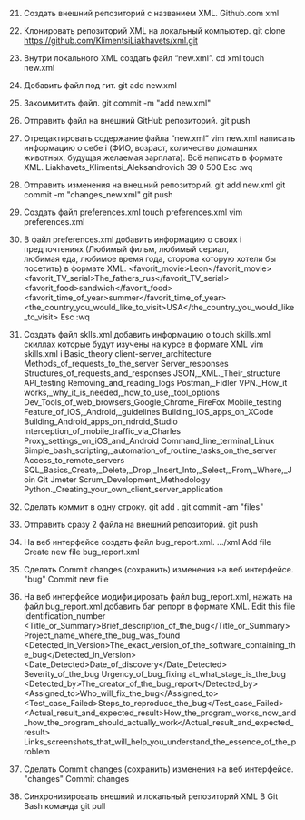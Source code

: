 21. Создать внешний репозиторий c названием XML.			Github.com   xml
 22. Клонировать репозиторий XML на локальный компьютер.		git clone https://github.com/KlimentsiLiakhavets/xml.git
 23. Внутри локального XML создать файл “new.xml”.			cd xml
									touch new.xml
 24. Добавить файл под гит.						git add new.xml
 25. Закоммитить файл.							git commit -m "add new.xml"
 26. Отправить файл на внешний GitHub репозиторий.			git push
 
 27. Отредактировать содержание файла “new.xml”				vim new.xml
     написать информацию о себе 					i
     (ФИО, возраст, количество домашних животных, 			<info>
     будущая желаемая зарплата). Всё написать в формате XML.			<FIO>Liakhavets_Klimentsi_Aleksandrovich</FIO>
        									<age>39</age>
        									<animal>0</animal>
        									<salary>500</salary>
									</info>
									  Esc
									  :wq

 28. Отправить изменения на внешний репозиторий.			git add new.xml
									git commit -m "changes_new.xml"
									git push
 
 29. Создать файл preferences.xml					touch preferences.xml
									vim preferences.xml
 30. В файл preferences.xml добавить информацию о своих 		i
     предпочтениях (Любимый фильм, любимый сериал, 			
     любимая еда, любимое время года, сторона которую			<info>
     хотели бы посетить) в формате XML.						<favorit_movie>Leon</favorit_movie>
        									<favorit_TV_serial>The_fathers_rus</favorit_TV_serial>
        									<favorit_food>sandwich</favorit_food>
        									<favorit_time_of_year>summer</favorit_time_of_year>
        									<the_country_you_would_like_to_visit>USA</the_country_you_would_like_to_visit>
									</info>
									    Esc
									    :wq
     
 31. Создать файл sklls.xml добавить информацию о 			touch skills.xml
     скиллах которые будут изучены на курсе в формате XML		vim skills.xml
									i
							<info>
							   <skills>
								Basic_theory
								client-server_architecture
								Methods_of_requests_to_the_server
								Server_responses
								Structures_of_requests_and_responses
								JSON,_XML._Their_structure
								API_testing
								Removing_and_reading_logs
								Postman,_Fidler
								VPN._How_it works,_why_it_is_needed,_how_to_use,_tool_options
								Dev_Tools_of_web_browsers_Google_Chrome_FireFox
								Mobile_testing
								Feature_of_iOS,_Android,_guidelines
								Building_iOS_apps_on_XCode
								Building_Android_apps_on_ndroid_Studio
								Interception_of_mobile_traffic_via_Charles
								Proxy_settings_on_iOS_and_Android
								Command_line_terminal_Linux
								Simple_bash_scripting,_automation_of_routine_tasks_on_the_server
								Access_to_remote_servers
								SQL_Basics_Create,_Delete,_Drop,_Insert_Into,_Select,_From,_Where,_Join
								Git
								Jmeter
								Scrum_Development_Methodology
								Python._Creating_your_own_client_server_application
							   </skills>
							</info>

 32. Сделать коммит в одну строку.					git add .
									git commit -am "files"
 33. Отправить сразу 2 файла на внешний репозиторий.			git push
 34. На веб интерфейсе создать файл bug_report.xml.			.../xml
									Add file
									Create new file
									bug_report.xml
																		
 35. Сделать Commit changes (сохранить) изменения на веб интерфейсе.	"bug"
									Commit new file
 36. На веб интерфейсе модифицировать файл bug_report.xml,		нажать на файл bug_report.xml
     добавить баг репорт в формате XML.					Edit this file
						<info>
  							<ID>Identification_number</ID>
  							<Title_or_Summary>Brief_description_of_the_bug</Title_or_Summary>
  							<Project>Project_name_where_the_bug_was_found</Project>
  							<Detected_in_Version>The_exact_version_of_the_software_containing_the_bug</Detected_in_Version>
  							<Date_Detected>Date_of_discovery</Date_Detected>
  							<Severity>Severity_of_the_bug</Severity>
 							<Priority>Urgency_of_bug_fixing</Priority>
  							<Status>at_what_stage_is_the_bug</Status>
  							<Detected_by>The_creator_of_the_bug_report</Detected_by>
  							<Assigned_to>Who_will_fix_the_bug</Assigned_to>
  							<Test_case_Failed>Steps_to_reproduce_the_bug</Test_case_Failed>
  							<Actual_result_and_expected_result>How_the_program_works_now_and_how_the_program_should_actually_work</Actual_result_and_expected_result>
  							<Attachment>Links_screenshots_that_will_help_you_understand_the_essence_of_the_problem</Attachment>
						</info>

 37. Сделать Commit changes (сохранить) изменения на веб интерфейсе.	"changes"
									Commit changes
 38. Синхронизировать внешний и локальный репозиторий XML		В Git Bash команда git pull
